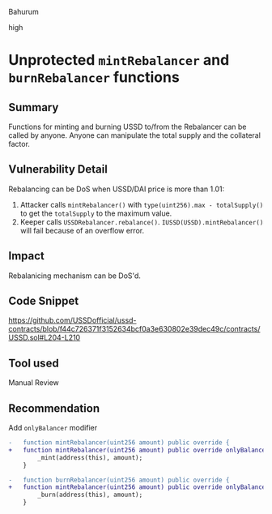 Bahurum

high

# Unprotected `mintRebalancer` and `burnRebalancer` functions

## Summary
Functions for minting and burning USSD to/from the Rebalancer can be called by anyone. Anyone can manipulate the total supply and the collateral factor.

## Vulnerability Detail
Rebalancing can be DoS when USSD/DAI price is more than 1.01:
1. Attacker calls `mintRebalancer()` with `type(uint256).max - totalSupply()` to get the `totalSupply` to the maximum value.
2. Keeper calls `USSDRebalancer.rebalance()`. `IUSSD(USSD).mintRebalancer()` will fail because of an overflow error.

## Impact
Rebalanicing mechanism can be DoS'd.

## Code Snippet
https://github.com/USSDofficial/ussd-contracts/blob/f44c726371f3152634bcf0a3e630802e39dec49c/contracts/USSD.sol#L204-L210
## Tool used

Manual Review

## Recommendation
Add `onlyBalancer` modifier

```diff
-   function mintRebalancer(uint256 amount) public override {
+   function mintRebalancer(uint256 amount) public override onlyBalancer {
        _mint(address(this), amount);
    }

-   function burnRebalancer(uint256 amount) public override {
+   function mintRebalancer(uint256 amount) public override onlyBalancer {
        _burn(address(this), amount);
    }
```